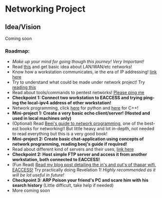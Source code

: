 # Networking Project

## Idea/Vision
Coming soon

### Roadmap:
- _Make up your mind for going though this journey! Very Important!_
- Read [this](https://www.explainthatstuff.com/howcomputernetworkswork.html) and get basic idea about LAN/WAN/etc networks!
- Know how a workstation communicates, ie the era of IP addressing! [link here](https://www.tutorialspoint.com/ipv4/ipv4_quick_guide.htm)
- Try to understand what could be made under network project! Try [reading this](https://projectsgeek.com/networking-projects-computer-science)
- Read about tools/commands to pentest networks! [Please ping me](https://www.computernetworkingnotes.com/networking-tutorials/basic-networking-commands-explained-with-examples.html)
- **Checkpoint 1: Connect two workstation to EACCESS and trying ping-ing the local-ipv4 address of other workstation!**
- Network programming, click [here](https://www.tutorialspoint.com/python/python_networking.htm) for python and [here](https://www.geeksforgeeks.org/socket-programming-cc/) for C++!
- **Mini-project 1: Create a very basic echo client/server! (Hosted and used in local machines only)**
- (Optional) Read [Beej's guide to network programming](https://beej.us/guide/bgnet/html/), one of the best-est books for networking!! But little heavy and lot in-depth, not needed to read everything but this is a very good book!
- **Mini-project 2: Create basic chat-application using concepts of network programming, reading beej's guide if required!**
- Read about different kind of servers and their uses, [link here](https://www.networkstraining.com/different-types-of-servers/)
- **Checkpoint 2: Host simple FTP server and access it from another workstation, both connected to EACCESS!**
- (Fun Read) [Read my blog post detailing the in's and out's of thapar wifi, EACCESS!](http://withme.skullzbones.com/blog/programming/revelations-about-the-thapar-wifi-and-the-utilities-regarding-them-eaccess-tu-lc-etc/) Try practically doing Revelation 1! _Highly recommended as it will be lot useful in future!_
- **Checkpoint 3: ARP Poison your friend's PC and scare him with his search history** (Little difficult, take help if needed)
- More coming soon
